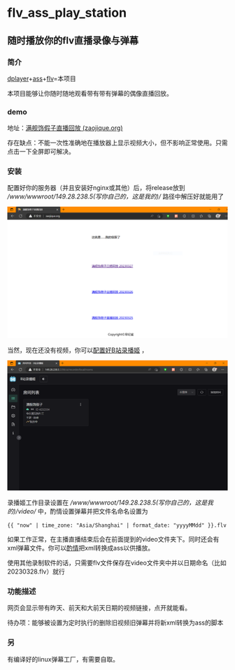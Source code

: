 # flv_ass_play_station

## 随时播放你的flv直播录像与弹幕

### 简介

[dplayer](https://dplayer.diygod.dev/)+[ass](https://github.com/weizhenye/ASS)+[flv](https://github.com/Bilibili/flv.js/)=本项目

本项目能够让你随时随地观看带有带有弹幕的偶像直播回放。

### demo

地址：[满舰饰假子直播回放 (zaojique.org)](http://zaojique.org/)

存在缺点：不能一次性准确地在播放器上显示视频大小，但不影响正常使用。只需点击一下全屏即可解决。

### 安装

配置好你的服务器（并且安装好nginx或其他）后，将release放到  */www/wwwroot/149.28.238.5(写你自己的，这是我的)/* 路径中解压好就能用了

![](\README\1.PNG)

当然，现在还没有视频，你可以[配置好B站录播姬](https://rec.danmuji.org/user/install/cli-systemd/) ，

![](\README\2.PNG)

录播姬工作目录设置在 */www/wwwroot/149.28.238.5(写你自己的，这是我的)/video/* 中，酌情设置弹幕并把文件名命名设置为

```
{{ "now" | time_zone: "Asia/Shanghai" | format_date: "yyyyMMdd" }}.flv
```

如果工作正常，在主播直播结束后会在前面提到的video文件夹下。同时还会有xml弹幕文件。你可以[酌情](https://rec.danmuji.org/user/other-projects/#%E5%BC%B9%E5%B9%95%E6%96%87%E4%BB%B6%E5%A4%84%E7%90%86%E5%B7%A5%E5%85%B7)把xml转换成ass以供播放。

使用其他录制软件的话，只需要flv文件保存在video文件夹中并以日期命名（比如20230328.flv）就行

### 功能描述

网页会显示带有昨天、前天和大前天日期的视频链接，点开就能看。

待办项：能够被设置为定时执行的删除旧视频旧弹幕并将新xml转换为ass的脚本

### 另

有编译好的linux弹幕工厂，有需要自取。


